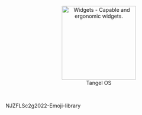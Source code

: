 <p align="center">
<a href="https://github.com/widget-js/widgets">
  <img width="200" src="https://github.com/NJZFLSc2g2022/NJZFLSc2g2022-Emoji-library/blob/main/NZFLS%202022%E5%B1%8A2%E7%8F%AD.png" alt="Widgets - Capable and ergonomic widgets." width="300">
</a>
<br>
Tangel OS
</p>

<p align="center">
  <img src="
            
            " alt="">
  <img src="https://img.shields.io/badge/category-Tangel%20OS%E7%89%88%E6%9C%AC%E5%82%A8%E5%AD%98%E4%BB%93%E5%BA%93-blue" alt="">
  <img src="https://img.shields.io/badge/license-CC--BY--SA--4.0-brightgreen" alt="">
  <img src="https://img.shields.io/github/v/release/TangelScratchStudio/Repository-Tangel_OS?include_prereleases" alt="">
</p>
NJZFLSc2g2022-Emoji-library
